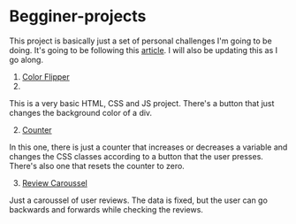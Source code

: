 # Begginer-projects

This project is basically just a set of personal challenges I'm going to be doing.
It's going to be following this [article](https://www.freecodecamp.org/news/javascript-projects-for-beginners/). I will also be updating this as I go along.

1. [Color Flipper](https://github.com/pointspotdot/Begginer-projects/tree/main/1-color_flipper)
2. 
This is a very basic HTML, CSS and JS project. There's a button that just changes the background color of a div.

2. [Counter](https://github.com/pointspotdot/Begginer-projects/tree/main/2-counter)

In this one, there is just a counter that increases or decreases a variable and changes the CSS classes according to a button that the user presses. There's also one that resets the counter to zero. 

3. [Review Caroussel](https://github.com/pointspotdot/Begginer-projects/tree/main/3-reviews)

Just a caroussel of user reviews. The data is fixed, but the user can go backwards and forwards while checking the reviews.
